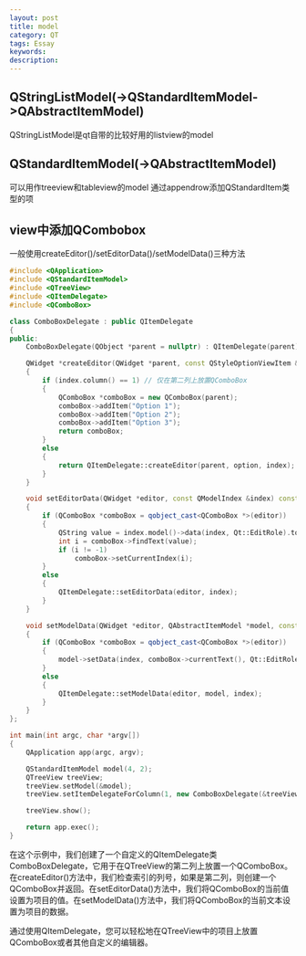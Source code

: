 ```yaml
---
layout: post
title: model
category: QT
tags: Essay
keywords: 
description: 
---
```


## QStringListModel(->QStandardItemModel->QAbstractItemModel)
QStringListModel是qt自带的比较好用的listview的model

## QStandardItemModel(->QAbstractItemModel)
可以用作treeview和tableview的model
通过appendrow添加QStandardItem类型的项

## view中添加QCombobox
一般使用createEditor()/setEditorData()/setModelData()三种方法
```cpp
#include <QApplication>
#include <QStandardItemModel>
#include <QTreeView>
#include <QItemDelegate>
#include <QComboBox>

class ComboBoxDelegate : public QItemDelegate
{
public:
    ComboBoxDelegate(QObject *parent = nullptr) : QItemDelegate(parent) {}

    QWidget *createEditor(QWidget *parent, const QStyleOptionViewItem &option, const QModelIndex &index) const override
    {
        if (index.column() == 1) // 仅在第二列上放置QComboBox
        {
            QComboBox *comboBox = new QComboBox(parent);
            comboBox->addItem("Option 1");
            comboBox->addItem("Option 2");
            comboBox->addItem("Option 3");
            return comboBox;
        }
        else
        {
            return QItemDelegate::createEditor(parent, option, index);
        }
    }

    void setEditorData(QWidget *editor, const QModelIndex &index) const override
    {
        if (QComboBox *comboBox = qobject_cast<QComboBox *>(editor))
        {
            QString value = index.model()->data(index, Qt::EditRole).toString();
            int i = comboBox->findText(value);
            if (i != -1)
                comboBox->setCurrentIndex(i);
        }
        else
        {
            QItemDelegate::setEditorData(editor, index);
        }
    }

    void setModelData(QWidget *editor, QAbstractItemModel *model, const QModelIndex &index) const override
    {
        if (QComboBox *comboBox = qobject_cast<QComboBox *>(editor))
        {
            model->setData(index, comboBox->currentText(), Qt::EditRole);
        }
        else
        {
            QItemDelegate::setModelData(editor, model, index);
        }
    }
};

int main(int argc, char *argv[])
{
    QApplication app(argc, argv);

    QStandardItemModel model(4, 2);
    QTreeView treeView;
    treeView.setModel(&model);
    treeView.setItemDelegateForColumn(1, new ComboBoxDelegate(&treeView)); // 将QComboBoxDelegate应用于第二列

    treeView.show();

    return app.exec();
}
```
在这个示例中，我们创建了一个自定义的QItemDelegate类ComboBoxDelegate，它用于在QTreeView的第二列上放置一个QComboBox。在createEditor()方法中，我们检查索引的列号，如果是第二列，则创建一个QComboBox并返回。在setEditorData()方法中，我们将QComboBox的当前值设置为项目的值。在setModelData()方法中，我们将QComboBox的当前文本设置为项目的数据。

通过使用QItemDelegate，您可以轻松地在QTreeView中的项目上放置QComboBox或者其他自定义的编辑器。
